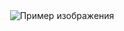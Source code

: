 <!DOCTYPE html>
<html lang="ru">
<head>
<meta charset="UTF-8">
<title>Пример</title>
<style>
 .header {
    text-align: center;
  }
 .header img {
    max-width: 100%;
    height: auto;
  }
</style>
</head>
<body>

<div class="header">
  <img src="https://i.giphy.com/media/v1.Y2lkPTc5MGI3NjExZ25mMDI4OWs4Mzdsb3BvZGx2OG43eWx6ZWlteWJuOTkzMHE0bTY1cCZlcD12MV9pbnRlcm5hbF9naWZfYnlfaWQmY3Q9Zw/ZRuKDS1t4peb6/giphy.gif" alt="Пример изображения">
</div>

</body>
</html>
